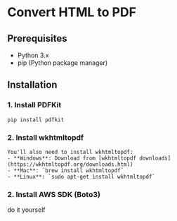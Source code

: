 # Convert HTML to PDF

## Prerequisites
- Python 3.x
- pip (Python package manager)

## Installation

### 1. Install PDFKit
```
pip install pdfkit
```

### 2. Install wkhtmltopdf
```
You'll also need to install wkhtmltopdf:
- **Windows**: Download from [wkhtmltopdf downloads](https://wkhtmltopdf.org/downloads.html)
- **Mac**: `brew install wkhtmltopdf`
- **Linux**: `sudo apt-get install wkhtmltopdf`
```

### 2. Install AWS SDK (Boto3)

do it yourself